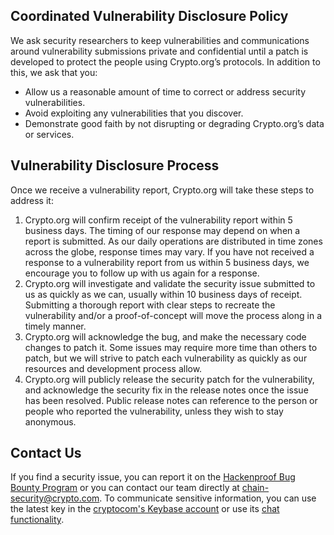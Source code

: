 ## Coordinated Vulnerability Disclosure Policy
We ask security researchers to keep vulnerabilities and communications around vulnerability submissions private and confidential until a patch is developed to protect the people using Crypto.org’s protocols. In addition to this, we ask that you:

- Allow us a reasonable amount of time to correct or address security vulnerabilities.
- Avoid exploiting any vulnerabilities that you discover.
- Demonstrate good faith by not disrupting or degrading Crypto.org’s data or services.

## Vulnerability Disclosure Process
Once we receive a vulnerability report, Crypto.org will take these steps to address it:

1. Crypto.org will confirm receipt of the vulnerability report within 5 business days. The timing of our response may depend on when a report is submitted. As our daily operations are distributed in time zones across the globe, response times may vary. If you have not received a response to a vulnerability report from us within 5 business days, we encourage you to follow up with us again for a response.
2. Crypto.org will investigate and validate the security issue submitted to us as quickly as we can, usually within 10 business days of receipt. Submitting a thorough report with clear steps to recreate the vulnerability and/or a proof-of-concept will move the process along in a timely manner.
3. Crypto.org will acknowledge the bug, and make the necessary code changes to patch it. Some issues may require more time than others to patch, but we will strive to patch each vulnerability as quickly as our resources and development process allow.
4. Crypto.org will publicly release the security patch for the vulnerability, and acknowledge the security fix in the release notes once the issue has been resolved. Public release notes can reference to the person or people who reported the vulnerability, unless they wish to stay anonymous.

## Contact Us
If you find a security issue, you can report it on the [Hackenproof Bug Bounty Program](https://hackenproof.com/delta) or you can contact our team directly at [chain-security@crypto.com](mailto:chain-security@crypto.com).
To communicate sensitive information, you can use the latest key in the 
[cryptocom's Keybase account](https://keybase.io/cryptocom/pgp_keys.asc) or use its [chat functionality](https://keybase.io/cryptocom/chat).
